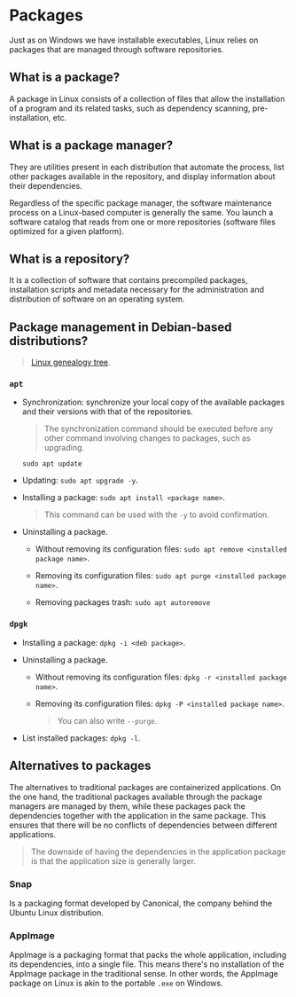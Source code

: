# Packages

Just as on Windows we have installable executables, Linux relies on packages that are managed through software repositories.

## What is a package?

A package in Linux consists of a collection of files that allow the installation of a program and its related tasks, such as dependency scanning, pre-installation, etc.

## What is a package manager?

They are utilities present in each distribution that automate the process, list other packages available in the repository, and display information about their dependencies.

Regardless of the specific package manager, the software maintenance process on a Linux-based computer is generally the same. You launch a software catalog that reads from one or more repositories (software files optimized for a given platform).

## What is a repository?

It is a collection of software that contains precompiled packages, installation scripts and metadata necessary for the administration and distribution of software on an operating system.

## Package management in Debian-based distributions?

> [Linux genealogy tree](https://distrowatch.com/images/other/distro-family-tree.png).

### `apt`

- Synchronization: synchronize your local copy of the available packages and their versions with that of the repositories.

    > The synchronization command should be executed before any other command involving changes to packages, such as upgrading.

    `sudo apt update`

- Updating: `sudo apt upgrade -y`.

- Installing a package: `sudo apt install <package name>`.

    > This command can be used with the `-y` to avoid confirmation.

- Uninstalling a package.

    - Without removing its configuration files: `sudo apt remove <installed package name>`.

    - Removing its configuration files: `sudo apt purge <installed package name>`.

    - Removing packages trash: `sudo apt autoremove`

### `dpgk`

- Installing a package: `dpkg -i <deb package>`.

- Uninstalling a package.

    - Without removing its configuration files: `dpkg -r <installed package name>`.

    - Removing its configuration files: `dpkg -P <installed package name>`.

        > You can also write `--purge`.

- List installed packages: `dpkg -l`.

## Alternatives to packages

The alternatives to traditional packages are containerized applications. On the one hand, the traditional packages available through the package managers are managed by them, while these packages pack the dependencies together with the application in the same package. This ensures that there will be no conflicts of dependencies between different applications.

> The downside of having the dependencies in the application package is that the application size is generally larger.

### Snap

Is a packaging format developed by Canonical, the company behind the Ubuntu Linux distribution.

### AppImage

AppImage is a packaging format that packs the whole application, including its dependencies, into a single file. This means there's no installation of the AppImage package in the traditional sense. In other words, the AppImage package on Linux is akin to the portable `.exe` on Windows.
